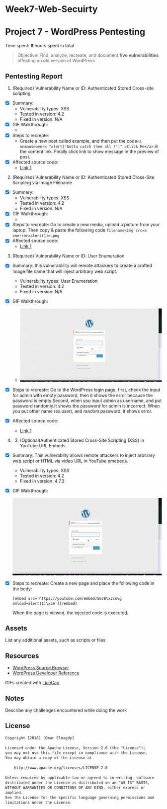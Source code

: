 # Week7-Web-Secuirty
# Project 7 - WordPress Pentesting

Time spent: **6** hours spent in total

> Objective: Find, analyze, recreate, and document **five vulnerabilities** affecting an old version of WordPress

## Pentesting Report

1. (Required) Vulnerability Name or ID: Authenticated Stored Cross-site scripting
  - [x] Summary: 
    - Vulnerability types: XSS
    - Tested in version: 4.2
    - Fixed in version: N/A
  - [x] GIF Walkthrough: 
     - <img src='Challenge1 Video.gif' title='XSS' width='' alt='' />
  - [x] Steps to recreate: 
      - Create a new post called example, and then put the code```<a onmouseover= "alert('Gotta catch them all !')" >Click Me</a>``` in           the content link. Finally click link to show message in the preview of post. 
  - [x] Affected source code:
    - [Link 1](https://core.trac.wordpress.org/browser/tags/version/src/source_file.php)
2. (Required) Vulnerability Name or ID: Authenticated Stored Cross-Site Scripting via Image Filename
  - [x] Summary: 
    - Vulnerability types: XSS
    - Tested in version: 4.2
    - Fixed in version: N/A
  - [x] GIF Walkthrough: 
     - <img src='Challenge 2 Video.gif' title='XSS' width='' alt='' />   
  - [x] Steps to recreate: 
      Go to create a new media, upload a picture from your laptop. Then copy & paste the following code
        ```
           filename<img src=a onerror=alert(1)>.png
        ```
  - [x] Affected source code:
    - [Link 1](https://core.trac.wordpress.org/browser/tags/version/src/source_file.php)
3. (Required) Vulnerability Name or ID: User Enumeration
  - [x] Summary: this vulnerablility will remote attackers to create a crafted image file name that will inject arbitrary web script. 
    - Vulnerability types: User Enumeration 
    - Tested in version: 4.2
    - Fixed in version: N/A
  - [x] GIF Walkthrough: 
    - <img src='Challenge 4 Video.gif' title='XSS' width='' alt='' />  
  - [x] Steps to recreate: 
       Go to the WordPress login page, first, check the input for admin with empty password,
       then it shows the error because the password is empty.Second, when you input admin as    username, and put password randomly.It            shows the password for admin is incorrect. When you put other name (ex.user), and random password, it shows error. 
  
  - [x] Affected source code:
    - [Link 1](https://core.trac.wordpress.org/browser/tags/version/src/source_file.php)
  4. 3. (Optional)Authenticated Stored Cross-Site Scripting (XSS) in YouTube URL Embeds
  - [x] Summary: This vulnerablity allows remote attackers to inject arbitrary web script or HTML via video URL in YouTube emebeds.
    - Vulnerability types: XSS
    - Tested in version: 4.2
    - Fixed in version: 4.7.3
  - [x] GIF Walkthrough:

     <img src='Challenge 4 Video.gif' title='youtube video' alt='Youtube Video' />

  - [x] Steps to recreate: Create a new page and place the following code in the body:

    ```
    [embed src='https://youtube.com/embed/5678\x3csvg onload=alert(1)\x3e'][/embed]
    ```

    When the page is viewed, the injected code is executed.


## Assets

List any additional assets, such as scripts or files

## Resources

- [WordPress Source Browser](https://core.trac.wordpress.org/browser/)
- [WordPress Developer Reference](https://developer.wordpress.org/reference/)

GIFs created with [LiceCap](http://www.cockos.com/licecap/).

## Notes

Describe any challenges encountered while doing the work

## License

    Copyright [2018] [Omar Elnagdy]

    Licensed under the Apache License, Version 2.0 (the "License");
    you may not use this file except in compliance with the License.
    You may obtain a copy of the License at

        http://www.apache.org/licenses/LICENSE-2.0

    Unless required by applicable law or agreed to in writing, software
    distributed under the License is distributed on an "AS IS" BASIS,
    WITHOUT WARRANTIES OR CONDITIONS OF ANY KIND, either express or implied.
    See the License for the specific language governing permissions and
    limitations under the License.
